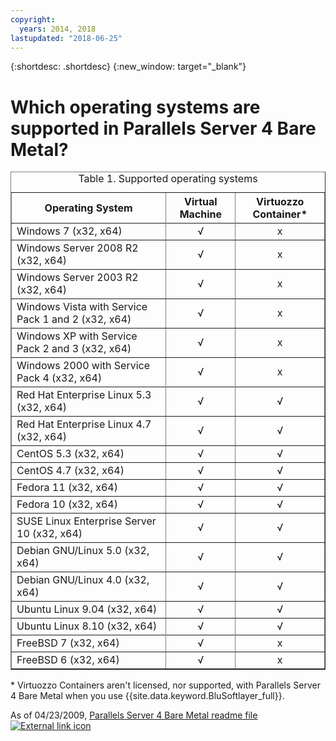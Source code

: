```yaml
---
copyright:
  years: 2014, 2018
lastupdated: "2018-06-25"
---
```

{:shortdesc: .shortdesc}
{:new_window: target="_blank"}

# Which operating systems are supported in Parallels Server 4 Bare Metal?

<table border="1" cellpadding="0" cellspacing="0" width="684">
  
  <tbody>
    <tr>
      <th style="text-align: center;font-weight: bold;">Operating System</th>
      <th style="text-align: center;font-weight: bold;">Virtual Machine</th>
      <th style="text-align: center;font-weight: bold;">Virtuozzo Container*</th>
    </tr>
    <tr>
      <!--<td colspan="3" style="font-weight: bold;">Windows</td>-->
      </tr>
      <tr>
        <td>Windows 7 (x32, x64)</td>
        <td style="text-align: center;">√</td>
        <td style="text-align: center;">x</td>
      </tr>
      <tr>
        <td>Windows Server 2008 R2 (x32, x64)</td>
        <td style="text-align: center;">√</td>
        <td style="text-align: center;">x</td>
      </tr>
      <tr>
        <td>Windows Server 2003 R2 (x32, x64)</td>
        <td style="text-align: center;">√</td>
        <td style="text-align: center;">x</td>
      </tr>
      <tr>
        <td>Windows Vista with Service Pack 1 and 2 (x32, x64)</td>
        <td style="text-align: center;">√</td>
        <td style="text-align: center;">x</td>
      </tr>
      <tr>
        <td>Windows XP with Service Pack 2 and 3 (x32, x64)</td>
        <td style="text-align: center;">√</td>
        <td style="text-align: center;">x</td>
      </tr>
      <tr>
        <td>Windows 2000 with Service Pack 4 (x32, x64)</td>
        <td style="text-align: center;">√</td>
        <td style="text-align: center;">x</td>
      </tr>
      <tr>
        <!--<td colspan="3" style="font-weight: bold;">Linux</td>-->
      </tr>
      <tr>
        <td>Red Hat Enterprise Linux 5.3 (x32, x64)</td>
        <td style="text-align: center;">√</td>
        <td style="text-align: center;">√</td>
      </tr>
      <tr>
        <td>Red Hat Enterprise Linux 4.7 (x32, x64)</td>
        <td style="text-align: center;">√</td>
        <td style="text-align: center;">√</td>
      </tr>
      <tr>
        <td>CentOS 5.3 (x32, x64)</td>
        <td style="text-align: center;">√</td>
        <td style="text-align: center;">√</td>
      </tr>
      <tr>
        <td>CentOS 4.7 (x32, x64)</td>
        <td style="text-align: center;">√</td>
        <td style="text-align: center;">√</td>
      </tr>
      <tr>
        <td>Fedora 11 (x32, x64)</td>
        <td style="text-align: center;">√</td>
        <td style="text-align: center;">√</td>
      </tr>
      <tr>
        <td>Fedora 10 (x32, x64)</td>
        <td style="text-align: center;">√</td>
        <td style="text-align: center;">√</td>
      </tr>
      <tr>
        <td>SUSE Linux Enterprise Server 10 (x32, x64)</td>
        <td style="text-align: center;">√</td>
        <td style="text-align: center;">√</td>
      </tr>
      <tr>
        <td>Debian GNU/Linux 5.0 (x32, x64)</td>
        <td style="text-align: center;">√</td>
        <td style="text-align: center;">√</td>
      </tr>
      <tr>
        <td>Debian GNU/Linux 4.0 (x32, x64)</td>
        <td style="text-align: center;">√</td>
        <td style="text-align: center;">√</td>
      </tr>
      <tr>
        <td>Ubuntu Linux 9.04 (x32, x64)</td>
        <td style="text-align: center;">√</td>
        <td style="text-align: center;">√</td>
      </tr>
      <tr>
        <td>Ubuntu Linux 8.10 (x32, x64)</td>
        <td style="text-align: center;">√</td>
        <td style="text-align: center;">√</td>
      </tr>
      <tr>
        <!--<td colspan="3" style="font-weight: bold;">BSD</td>-->
      </tr>
      <tr>
        <td>FreeBSD 7 (x32, x64)</td>
        <td style="text-align: center;">√</td>
        <td style="text-align: center;">x</td>
      </tr>
      <tr>
        <td>FreeBSD 6 (x32, x64)</td>
        <td style="text-align: center;">√</td>
        <td style="text-align: center;">x</td>
      </tr>
    </tbody>
    <CAPTION>Table 1. Supported operating systems</CAPTION>
  </table>

\* Virtuozzo Containers aren't licensed, nor supported, with Parallels Server 4 Bare Metal when you use {{site.data.keyword.BluSoftlayer_full}}.

As of 04/23/2009, [Parallels Server 4 Bare Metal readme file ![External link icon](../../icons/launch-glyph.svg "External link icon")](http://download.parallels.com/doc/psbm/en/Readme.pdf)
